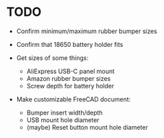 # TODO

- Confirm minimum/maximum rubber bumper sizes

- Confirm that 18650 battery holder fits

- Get sizes of some things:
	- AliExpress USB-C panel mount
	- Amazon rubber bumper sizes
	- Screw depth for battery holder

- Make customizable FreeCAD document:
	- Bumper insert width/depth
	- USB mount hole diameter
	- (maybe) Reset button mount hole diameter
